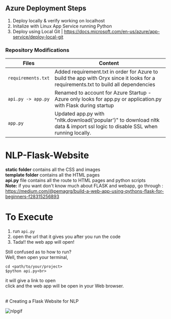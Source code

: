 ## Azure Deployment Steps
1. Deploy locally & verify working on localhost
2. Initalize with Linux App Service running Python 
3. Deploy using Local Git | https://docs.microsoft.com/en-us/azure/app-service/deploy-local-git

### Repository Modifications 

| Files             |  Content                                   |
|----------------------|--------------------------------------------|
| `requirements.txt`           | Added requirement.txt in order for Azure to build the app with Oryx since it looks for a requirements.txt to build all dependencies              |
| `api.py -> app.py`       | Renamed to account for Azure Startup - Azure only looks for app.py or application.py with Flask during startup                       |
| `app.py`               | Updated app.py with "nltk.download('popular')" to download nltk data & import ssl logic to disable SSL when running locally.


# NLP-Flask-Website
<b>static folder</b> contains all the CSS and images<br>
<b>template folder</b> contains all the HTML pages<br>
<b>api.py</b> file contains all the route to HTML pages and python scripts<br>
<b>Note:</b> if you want don't know much about FLASK and webapp, go through : https://medium.com/@pemagrg/build-a-web-app-using-pythons-flask-for-beginners-f28315256893


# To Execute
1. run ```api.py```
2. open the url that it gives you after you run the code
3. Tada!! the web app will open!

Still confused as to how to run?<br>
Well, then open your terminal,<br>
```
cd <path/to/your/project>
$python api.py<br>
```
it will give a link to open<br>
click and the web app will be open in your Web browser.

<br>
# Creating a Flask Website for NLP <br>

![nlpgif](NLPFlask.gif)
